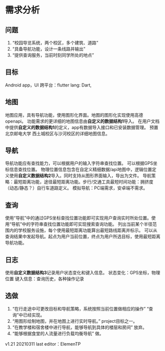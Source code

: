 # 需求分析
## 问题
1. “校园导览系统，两个校区，多个建筑、道路”
2. “具备导航功能，设计一条线路并输出”
3. “提供查询服务，当前时刻同学所处的地点”
## 目标
Android app，UI
跨平台：flutter
lang: Dart,
## 地图
地图应用，具有导航功能，使用图形化界面。地图的图形化实现使用高德openapi。
功能需求的更详细的地图信息由**自定义的数据结构1**导入。
在用户文档中提供**自定义的数据结构1**的定义，app有数据导入接口和已安装数据管理。
预置北京邮电大学 西土城校区与沙河校区的详细地图信息。
## 导航
导航功能应有查找能力，可以根据用户的输入字符串查找位置。
可以根据GPS坐标信息查找位置。
物理位置信息包含在自定义精细数据/api地图中，逻辑位置定义使用**自定义数据结构2**导入。同时支持从图形界面输入，导出为文件。
导航策略：最短距离功能，途径最短距离功能。步行/交通工具最短时间功能：拥挤度（动态/静态？）自行车道路定义。
模拟导航：PC端需求，安卓端不需求。
## 查询
使用“导航”中的通过GPS坐标查找位置功能即可实现用户查询实时所处位置。使用“导航”中的字符串查找位置功能即可实现搜索查询功能。
列出当前某个半径范围内的学校服务设施，每个使用最短距离功能算出最短路线距离并标示。
可以从查询结果中发起导航。起点为用户当前位置，终点为用户所选目标，使用最短距离导航功能。
## 日志
使用**自定义数据结构3**记录用户状态变化和键入信息。
状态变化：GPS坐标，物理位置
键入信息：查询历史，各种操作记录
## 选做
1. “在行走途中可更改目标和导航策略，系统按照当前位置做相应的操作”
“查询”中已经实现。
2. “用图形绘制地图，并在地图上进行实时导航。”
project目标之一。
3. “在教学楼和宿舍楼中进行导航，能够导航到具体的楼层和房间”
放弃。
4. “能够根据食堂的人流量进行负载均衡导航”
做。

v1.21 20210311 
last editor：ElemenTP